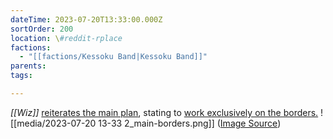 ```yaml
---
dateTime: 2023-07-20T13:33:00.000Z
sortOrder: 200
location: \#reddit-rplace
factions:
  - "[[factions/Kessoku Band|Kessoku Band]]"
parents: 
tags: 

---
```

*[[Wiz]]* [reiterates the main plan](discord://discord.com/channels/1093664259273130084/1131230952119615600/1131579633855381544), stating to [work exclusively on the borders.](discord://discord.com/channels/1093664259273130084/1131230952119615600/1131579691229261824)
![[media/2023-07-20 13-33 2_main-borders.png]]
([Image Source](discord://discord.com/channels/1093664259273130084/1131230952119615600/1131579691229261824))
